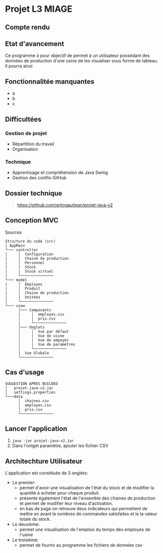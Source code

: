 
# Projet L3 MIAGE

Compte rendu
--

## Etat d'avancement

Ce programme à pour objectif de permet à un utilisateur possédant des données de production d'une usine de les visualiser sous forme de tableau.
Il pourra ainsi

## Fonctionnalitée manquantes

* a
* b
* c

## Difficultées

### Gestion de projet

* Répartition du travail
* Organisation

### Technique

* Apprentisage et compréhension de Java Swing
* Gestion des conflis GitHub

Dossier technique
--

> https://github.com/antogautjean/projet-java-v2

## Conception MVC

Sources
```
Structure du code (src)
│ AppMain    
└─── controller
|     │  Configuration
|     │  Chaine de production
|     |  Personnel
|     |  Stock
|     |  Stock virtuel
|     └───────────────
└─── model
|     │  Employes
|     │  Produit
|     |  Chaine de production
|     |  Unitées
|     └───────────────
└─── view
      │─── Composants
      |     │  employes.csv
      |     |  prix.csv
      |     └───────────────
      │─── Onglets
      |     │  Vue par défaut
      |     |  Vue de usine
      |     |  Vue de empoyés
      |     |  Vue de paramètres
      |     └───────────────
      │  Vue Globale
      └───────────────
```
## Cas d'usage
```
SUGGESTION APRES BUILDED
│   projet-java-v2.jar
│   settings.properties
└───data
      │  chaines.csv
      │  employes.csv
      |  prix.csv
      └───────────────
```
## Lancer l'application

1) ```java -jar projet-java-v2.jar```
2) Dans l'onlget paramètre, ajouter les fichier CSV


Architechture Utilisateur
--

L'application est constituée de 3 onglets:
* Le premier:    
    * permet d'avoir une visualisation de l'état du stock et de modifier la quantité à acheter pour chaque produit.
    * présente également l'état de l'ensemble des chaines de production et permet de modifier leur niveau d'activation.
    * en bas de page on retrouve deux indicateurs qui permettent de mettre en avant le nombres de commandes satisfaites et le la valeur totale du stock.
* Le deuxieme:
    * permet une visualisation de l'emplois du temps des employés de l'usine
* Le troisième:
    * permet de fournir au programme les fichiers de données csv
